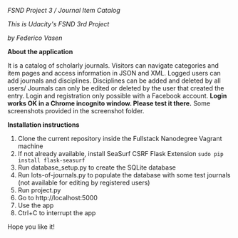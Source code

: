 *FSND Project 3 / Journal Item Catalog*

*This is Udacity's FSND 3rd Project*

*by Federico Vasen*

**About the application**

It is a catalog of scholarly journals.
Visitors can navigate categories and item pages and access information in JSON and XML.
Logged users can add journals and disciplines. 
Disciplines can be added and deleted by all users/
Journals can only be edited or deleted by the user that created the entry.
Login and registration only possible with a Facebook account.
**Login works OK in a Chrome incognito window. Please test it there.**
Some screenshots provided in the screenshot folder.

**Installation instructions**

1. Clone the current repository inside the Fullstack Nanodegree Vagrant machine
2. If not already available, install SeaSurf CSRF Flask Extension
`sudo pip install flask-seasurf`
3. Run database_setup.py to create the SQLite database
4. Run lots-of-journals.py to populate the database with some test journals (not available for editing by registered users)
5. Run project.py
6. Go to http://localhost:5000
7. Use the app
8. Ctrl+C to interrupt the app

Hope you like it!
